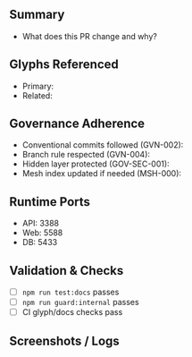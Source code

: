 ## Summary
- What does this PR change and why?

## Glyphs Referenced
- Primary: <!-- e.g., MSH-000, BLG-005 -->
- Related: <!-- e.g., GVN-002, GVN-004, GOV-SEC-001 -->

## Governance Adherence
- Conventional commits followed (GVN-002): <!-- yes/no -->
- Branch rule respected (GVN-004): <!-- yes/no, branch name -->
- Hidden layer protected (GOV-SEC-001): <!-- yes/no -->
- Mesh index updated if needed (MSH-000): <!-- yes/no -->

## Runtime Ports
- API: 3388
- Web: 5588
- DB: 5433

## Validation & Checks
- [ ] `npm run test:docs` passes
- [ ] `npm run guard:internal` passes
- [ ] CI glyph/docs checks pass

## Screenshots / Logs
<!-- Optional: attach evidence for reviewers -->
